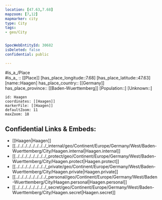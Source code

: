 ```yaml
---
location: [47.63,7.68] 
mapzoom: [7,12] 
mapmarker: city 
type: City
tags:
- geo/City


SpocWebEntityId: 30682
isDeleted: false
confidential: public

---
```

#is_a_/Place  
#is_a_ :: [[Place]] 
[has_place_longitude::7.68] 
[has_place_latitude::47.63] 
[name::Haagen] 
has_place_country:: [[Germany]]  
has_place_province:: [[Baden-Wuerttemberg]] 
[Population::] 
[Unknown::] 


```leaflet
id: Haagen
coordinates: [[Haagen]] 
markerFile: [[Haagen]] 
defaultZoom: 11 
maxZoom: 18
```


## Confidential Links & Embeds: 
- [[Haagen|Haagen]]  
- [[../../../../../../../../_internal/geo/Continent/Europe/Germany/West/Baden-Wuerttemberg/City/Haagen.internal|Haagen.internal]] 
- [[../../../../../../../../_protect/geo/Continent/Europe/Germany/West/Baden-Wuerttemberg/City/Haagen.protect|Haagen.protect]] 
- [[../../../../../../../../_private/geo/Continent/Europe/Germany/West/Baden-Wuerttemberg/City/Haagen.private|Haagen.private]] 
- [[../../../../../../../../_personal/geo/Continent/Europe/Germany/West/Baden-Wuerttemberg/City/Haagen.personal|Haagen.personal]] 
- [[../../../../../../../../_secret/geo/Continent/Europe/Germany/West/Baden-Wuerttemberg/City/Haagen.secret|Haagen.secret]] 
